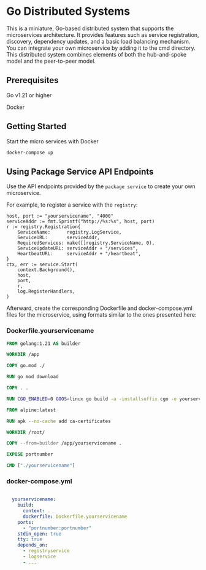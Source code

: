 # Go Distributed Systems
This is a miniature, Go-based distributed system that supports the microservices architecture. It provides features such as service registration, discovery, dependency updates, and a basic load balancing mechanism. You can integrate your own microservice by adding it to the cmd directory. This distributed system combines elements of both the hub-and-spoke model and the peer-to-peer model.
## Prerequisites
Go v1.21 or higher

Docker
## Getting Started
Start the micro services with Docker
``` bash
docker-compose up
```
## Using Package Service API Endpoints
Use the API endpoints provided by the `package service` to create your own microservice. 

For example, to register a service with the `registry`:
``` golang
host, port := "yourservicename", "4000"
serviceAddr := fmt.Sprintf("http://%s:%s", host, port)
r := registry.Registration{
	ServiceName:      registry.LogService,
	ServiceURL:       serviceAddr,
	RequiredServices: make([]registry.ServiceName, 0),
	ServiceUpdateURL: serviceAddr + "/services",
	HeartbeatURL:     serviceAddr + "/heartbeat",
}
ctx, err := service.Start(
	context.Background(),
	host,
	port,
	r,
	log.RegisterHandlers,
)
```
Afterward, create the corresponding Dockerfile and docker-compose.yml files for the microservice, using formats similar to the ones presented here:
### Dockerfile.yourservicename
``` Dockerfile
FROM golang:1.21 AS builder

WORKDIR /app

COPY go.mod ./

RUN go mod download

COPY . .

RUN CGO_ENABLED=0 GOOS=linux go build -a -installsuffix cgo -o yourservicename ./cmd/yourservicename

FROM alpine:latest  

RUN apk --no-cache add ca-certificates

WORKDIR /root/

COPY --from=builder /app/yourservicename .

EXPOSE portnumber

CMD ["./yourservicename"]
```
### docker-compose.yml
``` yml

  yourservicename:
    build:
      context: .
      dockerfile: Dockerfile.yourservicename
    ports:
      - "portnumber:portnumber"
    stdin_open: true
    tty: true
    depends_on:
      - registryservice
      - logservice
      - ...
```
